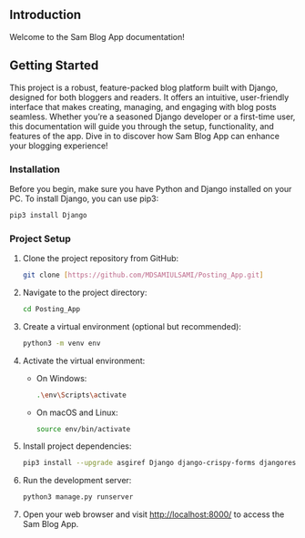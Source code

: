 ## Introduction
Welcome to the Sam Blog App documentation!

## Getting Started
This project is a robust, feature-packed blog platform built with Django, designed for both bloggers and readers. It offers an intuitive, user-friendly interface that makes creating, managing, and engaging with blog posts seamless. Whether you’re a seasoned Django developer or a first-time user, this documentation will guide you through the setup, functionality, and features of the app. Dive in to discover how Sam Blog App can enhance your blogging experience!

### Installation

Before you begin, make sure you have Python and Django installed on your PC. To install Django, you can use pip3:

```bash
pip3 install Django
```

### Project Setup

1. Clone the project repository from GitHub:

   ```bash
   git clone [https://github.com/MDSAMIULSAMI/Posting_App.git]
   ```

2. Navigate to the project directory:

   ```bash
   cd Posting_App
   ```

3. Create a virtual environment (optional but recommended):

   ```bash
   python3 -m venv env
   ```

4. Activate the virtual environment:

   - On Windows:

     ```bash
     .\env\Scripts\activate
     ```

   - On macOS and Linux:

     ```bash
     source env/bin/activate
     ```

5. Install project dependencies:

   ```bash
   pip3 install --upgrade asgiref Django django-crispy-forms djangorestframework Pillow pytz sqlparse typing_extensions tzdata
   ```

6. Run the development server:

   ```bash
   python3 manage.py runserver
   ```

7. Open your web browser and visit [http://localhost:8000/](http://localhost:8000/) to access the Sam Blog App.
